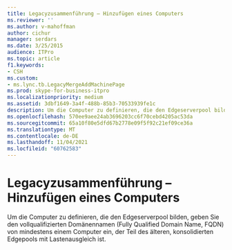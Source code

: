```yaml
---
title: Legacyzusammenführung – Hinzufügen eines Computers
ms.reviewer: ''
ms.author: v-mahoffman
author: cichur
manager: serdars
ms.date: 3/25/2015
audience: ITPro
ms.topic: article
f1.keywords:
- CSH
ms.custom:
- ms.lync.tb.LegacyMergeAddMachinePage
ms.prod: skype-for-business-itpro
ms.localizationpriority: medium
ms.assetid: 3dbf1649-3a4f-488b-85b3-70533939fe1c
description: Um die Computer zu definieren, die den Edgeserverpool bilden, geben Sie den vollqualifizierten Domänennamen (Fully Qualified Domain Name, FQDN) von mindestens einem Computer ein, der Teil des älteren, konsolidierten Edgepools mit Lastenausgleich ist.
ms.openlocfilehash: 570ee9aee24ab3696203cc6f70cebd4205ac53da
ms.sourcegitcommit: 65a10f80e5dfd67b2778e09f5f92c21ef09ce36a
ms.translationtype: MT
ms.contentlocale: de-DE
ms.lasthandoff: 11/04/2021
ms.locfileid: "60762583"
---
```

# <a name="legacy-merge-add-machine"></a>Legacyzusammenführung – Hinzufügen eines Computers
 
Um die Computer zu definieren, die den Edgeserverpool bilden, geben Sie den vollqualifizierten Domänennamen (Fully Qualified Domain Name, FQDN) von mindestens einem Computer ein, der Teil des älteren, konsolidierten Edgepools mit Lastenausgleich ist. 
  


